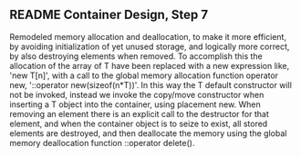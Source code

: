 README Container Design, Step 7
-------------------------------
Remodeled memory allocation and deallocation, to make it more efficient, by avoiding initialization of yet unused storage, and logically more correct, by also destroying elements when removed. To accomplish this the allocation of the array of T have been replaced with a new expression like, 'new T[n]', with a call to the global memory allocation function operator new, '::operator new(sizeof(n*T))'. In this way the T default constructor will not be invoked, instead we invoke the copy/move constructor when inserting a T object into the container, using placement new. When removing an element  there is an explicit call to the destructor for that element, and when the container object is to seize to exist, all stored elements are destroyed, and then deallocate the memory using the global memory deallocation function ::operator delete().